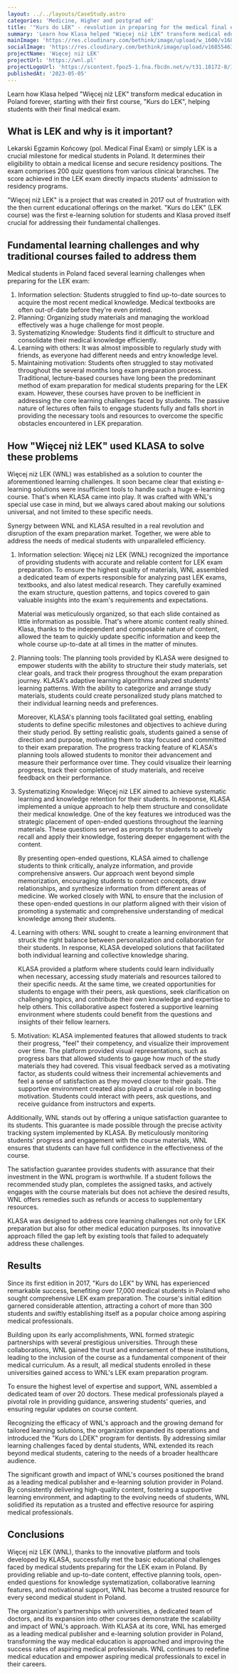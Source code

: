 ```yaml
---
layout: ../../layouts/CaseStudy.astro
categories: 'Medicine, Higher and postgrad ed'
title: '"Kurs do LEK" - revolution in preparing for the medical final exam'
summary: 'Learn how Klasa helped "Więcej niż LEK" transform medical education in Poland forever, starting with their first course, "Kurs do LEK", helping students with their final medical exam.'
mainImage: 'https://res.cloudinary.com/bethink/image/upload/w_1600/v1685545964/KLS_CS_LEK_MainImage_yjkepb.jpg'
socialImage: 'https://res.cloudinary.com/bethink/image/upload/v1685546323/KLS_CS_LEK_LinkImage_rgvwg8.png'
projectName: 'Więcej niż LEK'
projectUrl: 'https://wnl.pl'
projectLogoUrl: 'https://scontent.fpoz5-1.fna.fbcdn.net/v/t31.18172-8/13698105_1107804775978173_1102900890592321698_o.png?_nc_cat=105&ccb=1-7&_nc_sid=09cbfe&_nc_ohc=zNKNUVHHXeQAX8kv6-l&_nc_ht=scontent.fpoz5-1.fna&oh=00_AfD2UXtW7NjPEjLRVKYwASVyGnQ6fWluFAFJjj3vCylgVg&oe=648ED72E'
publishedAt: '2023-05-05'
---
```


Learn how Klasa helped "Więcej niż LEK" transform medical education in Poland forever, starting with their first course, "Kurs do LEK", helping students with their final medical exam.

## What is LEK and why is it important?

Lekarski Egzamin Końcowy (pol. Medical Final Exam) or simply LEK is a crucial milestone for medical students in Poland. It determines their eligibility to obtain a medical license and secure residency positions. The exam comprises 200 quiz questions from various clinical branches. The score achieved in the LEK exam directly impacts students' admission to residency programs.  

"Więcej niż LEK" is a project that was created in 2017 out of frustration with the then current educational offerings on the market. "Kurs do LEK" (LEK course) was the first e-learning solution for students and Klasa proved itself crucial for addressing their fundamental challenges.

## Fundamental learning challenges and why traditional courses failed to address them

Medical students in Poland faced several learning challenges when preparing for the LEK exam:

1. Information selection: Students struggled to find up-to-date sources to acquire the most recent medical knowledge. Medical textbooks are often out-of-date before they're even printed.
2. Planning: Organizing study materials and managing the workload effectively was a huge challenge for most people.
3. Systematizing Knowledge: Students find it difficult to structure and consolidate their medical knowledge efficiently.
4. Learning with others: It was almost impossible to regularly study with friends, as everyone had different needs and entry knowledge level.
5. Maintaining motivation: Students often struggled to stay motivated throughout the several months long exam preparation process.
Traditional, lecture-based courses have long been the predominant method of exam preparation for medical students preparing for the LEK exam. However, these courses have proven to be inefficient in addressing the core learning challenges faced by students. The passive nature of lectures often fails to engage students fully and falls short in providing the necessary tools and resources to overcome the specific obstacles encountered in LEK preparation. 

## How "Więcej niż LEK" used KLASA to solve these problems

Więcej niż LEK (WNL) was established as a solution to counter the aforementioned learning challenges. It soon became clear that existing e-learning solutions were insufficient tools to handle such a huge e-learning course. That's when KLASA came into play. It was crafted with WNL's special use case in mind, but we always cared about making our solutions universal, and not limited to these specific needs.

Synergy between WNL and KLASA resulted in a real revolution and disruption of the exam preparation market. Together, we were able to address the needs of medical students with unparalleled efficiency.

1. Information selection: Więcej niż LEK (WNL) recognized the importance of providing students with accurate and reliable content for LEK exam preparation. To ensure the highest quality of materials, WNL assembled a dedicated team of experts responsible for analyzing past LEK exams, textbooks, and also latest medical research. They carefully examined the exam structure, question patterns, and topics covered to gain valuable insights into the exam's requirements and expectations. 

	Material was meticulously organized, so that each slide contained as little information as possible. That's where atomic content really shined. Klasa, thanks to the independent and composable nature of content, allowed the team to quickly update specific information and keep the whole course up-to-date at all times in the matter of minutes.

2. Planning tools: The planning tools provided by KLASA were designed to empower students with the ability to structure their study materials, set clear goals, and track their progress throughout the exam preparation journey. KLASA's adaptive learning algorithms analyzed students' learning patterns. With the ability to categorize and arrange study materials, students could create personalized study plans matched to their individual learning needs and preferences.

	Moreover, KLASA's planning tools facilitated goal setting, enabling students to define specific milestones and objectives to achieve during their study period. By setting realistic goals, students gained a sense of direction and purpose, motivating them to stay focused and committed to their exam preparation. The progress tracking feature of KLASA's planning tools allowed students to monitor their advancement and measure their performance over time. They could visualize their learning progress, track their completion of study materials, and receive feedback on their performance.

3. Systematizing Knowledge: Więcej niż LEK aimed to achieve systematic learning and knowledge retention for their students. In response, KLASA implemented a unique approach to help them structure and consolidate their medical knowledge. One of the key features we introduced was the strategic placement of open-ended questions throughout the learning materials. These questions served as prompts for students to actively recall and apply their knowledge, fostering deeper engagement with the content.

	By presenting open-ended questions, KLASA aimed to challenge students to think critically, analyze information, and provide comprehensive answers. Our approach went beyond simple memorization, encouraging students to connect concepts, draw relationships, and synthesize information from different areas of medicine. We worked closely with WNL to ensure that the inclusion of these open-ended questions in our platform aligned with their vision of promoting a systematic and comprehensive understanding of medical knowledge among their students. 

4. Learning with others:  WNL sought to create a learning environment that struck the right balance between personalization and collaboration for their students. In response, KLASA developed solutions that facilitated both individual learning and collective knowledge sharing.

	KLASA provided a platform where students could learn individually when necessary, accessing study materials and resources tailored to their specific needs. At the same time, we created opportunities for students to engage with their peers, ask questions, seek clarification on challenging topics, and contribute their own knowledge and expertise to help others. This collaborative aspect fostered a supportive learning environment where students could benefit from the questions and insights of their fellow learners.

5. Motivation: KLASA implemented features that allowed students to track their progress, "feel" their competency, and visualize their improvement over time. The platform provided visual representations, such as progress bars that allowed students to gauge how much of the study materials they had covered. This visual feedback served as a motivating factor, as students could witness their incremental achievements and feel a sense of satisfaction as they moved closer to their goals. The supportive environment created also played a crucial role in boosting motivation. Students could interact with peers, ask questions, and receive guidance from instructors and experts. 

Additionally, WNL stands out by offering a unique satisfaction guarantee to its students. This guarantee is made possible through the precise activity tracking system implemented by KLASA. By meticulously monitoring students' progress and engagement with the course materials, WNL ensures that students can have full confidence in the effectiveness of the course.

The satisfaction guarantee provides students with assurance that their investment in the WNL program is worthwhile. If a student follows the recommended study plan, completes the assigned tasks, and actively engages with the course materials but does not achieve the desired results, WNL offers remedies such as refunds or access to supplementary resources.

KLASA was designed to address core learning challenges not only for LEK preparation but also for other medical education purposes. Its innovative approach filled the gap left by existing tools that failed to adequately address these challenges.

## Results
Since its first edition in 2017, "Kurs do LEK" by WNL has experienced remarkable success, benefiting over 17,000 medical students in Poland who sought comprehensive LEK exam preparation. The course's initial edition garnered considerable attention, attracting a cohort of more than 300 students and swiftly establishing itself as a popular choice among aspiring medical professionals.

Building upon its early accomplishments, WNL formed strategic partnerships with several prestigious universities. Through these collaborations, WNL gained the trust and endorsement of these institutions, leading to the inclusion of the course as a fundamental component of their medical curriculum. As a result, all medical students enrolled in these universities gained access to WNL's LEK exam preparation program.

To ensure the highest level of expertise and support, WNL assembled a dedicated team of over 20 doctors. These medical professionals played a pivotal role in providing guidance, answering students' queries, and ensuring regular updates on course content. 

Recognizing the efficacy of WNL's approach and the growing demand for tailored learning solutions, the organization expanded its operations and introduced the "Kurs do LDEK" program for dentists. By addressing similar learning challenges faced by dental students, WNL extended its reach beyond medical students, catering to the needs of a broader healthcare audience.

The significant growth and impact of WNL's courses positioned the brand as a leading medical publisher and e-learning solution provider in Poland. By consistently delivering high-quality content, fostering a supportive learning environment, and adapting to the evolving needs of students, WNL solidified its reputation as a trusted and effective resource for aspiring medical professionals.

## Conclusions
Więcej niż LEK (WNL), thanks to the innovative platform and tools developed by KLASA, successfully met the basic educational challenges faced by medical students preparing for the LEK exam in Poland. By providing reliable and up-to-date content, effective planning tools, open-ended questions for knowledge systematization, collaborative learning features, and motivational support, WNL has become a trusted resource for every second medical student in Poland.

The organization's partnerships with universities, a dedicated team of doctors, and its expansion into other courses demonstrate the scalability and impact of WNL's approach. With KLASA at its core, WNL has emerged as a leading medical publisher and e-learning solution provider in Poland, transforming the way medical education is approached and improving the success rates of aspiring medical professionals. WNL continues to redefine medical education and empower aspiring medical professionals to excel in their careers.
